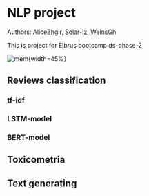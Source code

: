 # NLP project

Authors: [AliceZhgir](https://github.com/alizhgir), [Solar-Iz](https://github.com/Solar-Iz), [WeinsGh](https://github.com/WeinsGH) 

This is project for Elbrus bootcamp ds-phase-2

![mem](https://github.com/alizhgir/ds-prj-10-w/assets/109025285/e315cea0-41d4-4c39-9b85-c150adf8c414){width=45%}


## Reviews classification

### tf-idf

### LSTM-model

### BERT-model

## Toxicometria

## Text generating
